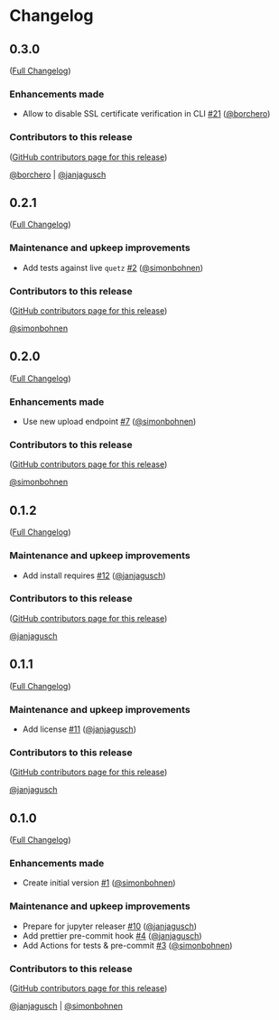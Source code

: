 # Changelog

<!-- <START NEW CHANGELOG ENTRY> -->

## 0.3.0

([Full Changelog](https://github.com/mamba-org/quetz-client/compare/v0.2.1...44dfcc9cdf17726aefb8c5df6c2d10f2731b29de))

### Enhancements made

- Allow to disable SSL certificate verification in CLI [#21](https://github.com/mamba-org/quetz-client/pull/21) ([@borchero](https://github.com/borchero))

### Contributors to this release

([GitHub contributors page for this release](https://github.com/mamba-org/quetz-client/graphs/contributors?from=2023-03-07&to=2023-04-06&type=c))

[@borchero](https://github.com/search?q=repo%3Amamba-org%2Fquetz-client+involves%3Aborchero+updated%3A2023-03-07..2023-04-06&type=Issues) | [@janjagusch](https://github.com/search?q=repo%3Amamba-org%2Fquetz-client+involves%3Ajanjagusch+updated%3A2023-03-07..2023-04-06&type=Issues)

<!-- <END NEW CHANGELOG ENTRY> -->

## 0.2.1

([Full Changelog](https://github.com/mamba-org/quetz-client/compare/v0.2.0...0b113b47da3c1d319dc2724d16f861f49690cbe1))

### Maintenance and upkeep improvements

- Add tests against live `quetz` [#2](https://github.com/mamba-org/quetz-client/pull/2) ([@simonbohnen](https://github.com/simonbohnen))

### Contributors to this release

([GitHub contributors page for this release](https://github.com/mamba-org/quetz-client/graphs/contributors?from=2023-02-28&to=2023-03-07&type=c))

[@simonbohnen](https://github.com/search?q=repo%3Amamba-org%2Fquetz-client+involves%3Asimonbohnen+updated%3A2023-02-28..2023-03-07&type=Issues)

## 0.2.0

([Full Changelog](https://github.com/mamba-org/quetz-client/compare/v0.1.2...310e0f6d1df636e97ba43099f297f5a4102bfe86))

### Enhancements made

- Use new upload endpoint [#7](https://github.com/mamba-org/quetz-client/pull/7) ([@simonbohnen](https://github.com/simonbohnen))

### Contributors to this release

([GitHub contributors page for this release](https://github.com/mamba-org/quetz-client/graphs/contributors?from=2023-02-17&to=2023-02-28&type=c))

[@simonbohnen](https://github.com/search?q=repo%3Amamba-org%2Fquetz-client+involves%3Asimonbohnen+updated%3A2023-02-17..2023-02-28&type=Issues)

## 0.1.2

([Full Changelog](https://github.com/mamba-org/quetz-client/compare/v0.1.1...b844539c779a3014c55c8d942d5c5f8b91ba0bc6))

### Maintenance and upkeep improvements

- Add install requires [#12](https://github.com/mamba-org/quetz-client/pull/12) ([@janjagusch](https://github.com/janjagusch))

### Contributors to this release

([GitHub contributors page for this release](https://github.com/mamba-org/quetz-client/graphs/contributors?from=2023-02-17&to=2023-02-17&type=c))

[@janjagusch](https://github.com/search?q=repo%3Amamba-org%2Fquetz-client+involves%3Ajanjagusch+updated%3A2023-02-17..2023-02-17&type=Issues)

## 0.1.1

([Full Changelog](https://github.com/mamba-org/quetz-client/compare/v0.1.0...37186a40d91e882aabd2e60ad1ae981043bb5378))

### Maintenance and upkeep improvements

- Add license [#11](https://github.com/mamba-org/quetz-client/pull/11) ([@janjagusch](https://github.com/janjagusch))

### Contributors to this release

([GitHub contributors page for this release](https://github.com/mamba-org/quetz-client/graphs/contributors?from=2023-02-17&to=2023-02-17&type=c))

[@janjagusch](https://github.com/search?q=repo%3Amamba-org%2Fquetz-client+involves%3Ajanjagusch+updated%3A2023-02-17..2023-02-17&type=Issues)

## 0.1.0

([Full Changelog](https://github.com/mamba-org/quetz-client/compare/10bc0eacd33abde944568aca82b6681b40041a78...496c6b4bcdf7af06107ca894ffee576236bf8cb3))

### Enhancements made

- Create initial version [#1](https://github.com/mamba-org/quetz-client/pull/1) ([@simonbohnen](https://github.com/simonbohnen))

### Maintenance and upkeep improvements

- Prepare for jupyter releaser [#10](https://github.com/mamba-org/quetz-client/pull/10) ([@janjagusch](https://github.com/janjagusch))
- Add prettier pre-commit hook [#4](https://github.com/mamba-org/quetz-client/pull/4) ([@janjagusch](https://github.com/janjagusch))
- Add Actions for tests & pre-commit [#3](https://github.com/mamba-org/quetz-client/pull/3) ([@simonbohnen](https://github.com/simonbohnen))

### Contributors to this release

([GitHub contributors page for this release](https://github.com/mamba-org/quetz-client/graphs/contributors?from=2023-02-02&to=2023-02-17&type=c))

[@janjagusch](https://github.com/search?q=repo%3Amamba-org%2Fquetz-client+involves%3Ajanjagusch+updated%3A2023-02-02..2023-02-17&type=Issues) | [@simonbohnen](https://github.com/search?q=repo%3Amamba-org%2Fquetz-client+involves%3Asimonbohnen+updated%3A2023-02-02..2023-02-17&type=Issues)
